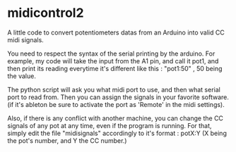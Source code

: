 # midicontrol2
A little code to convert potentiometers datas from an Arduino into valid CC midi signals.

You need to respect the syntax of the serial printing by the arduino. For example, my code will take the input from the A1 pin, and call it pot1, and then print its reading everytime it's different like this : "pot1:50" , 50 being the value.


The python script will ask you what midi port to use, and then what serial port to read from. 
Then you can assign the signals in your favorite software. (if it's ableton be sure to activate the port as 'Remote' in the midi settings).

Also, if there is any conflict with another machine, you can change the CC signals of any pot at any time, even if the program is running.
For that, simply edit the file "midisignals" accordingly to it's format : potX:Y (X being the pot's number, and Y the CC number.)
